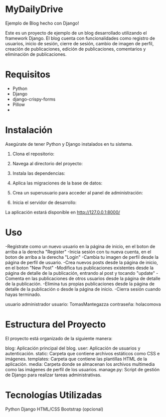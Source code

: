 # MyDailyDrive
Ejemplo de Blog hecho con Django!

Este es un proyecto de ejemplo de un blog desarrollado utilizando el framework Django. El blog cuenta con funcionalidades como registro de usuarios, inicio de sesión, cierre de sesión, cambio de imagen de perfil, creación de publicaciones, edición de publicaciones, comentarios y eliminación de publicaciones.

# Requisitos
- Python
- Django
- django-crispy-forms
- Pillow
- 
# Instalación
Asegúrate de tener Python y Django instalados en tu sistema. 
1. Clona el repositorio:

2. Navega al directorio del proyecto:

3. Instala las dependencias:

4. Aplica las migraciones de la base de datos:

5. Crea un superusuario para acceder al panel de administración:

6. Inicia el servidor de desarrollo:

La aplicación estará disponible en http://127.0.0.1:8000/

# Uso
-Regístrate como un nuevo usuario en la página de inicio, en el boton de arriba a la derecha "Register"
-Inicia sesión con tu nueva cuenta, en el boton de arriba a la derecha "Login"
-Cambia tu imagen de perfil desde la página de perfil de usuario.
-Crea nuevos posts desde la página de inicio, en el boton "New Post"
-Modifica tus publicaciones existentes desde la página de detalle de la publicación, entrando al post y tocando "update"
-Comenta en las publicaciones de otros usuarios desde la página de detalle de la publicación.
-Elimina tus propias publicaciones desde la página de detalle de la publicación o desde la página de inicio.
-Cierra sesión cuando hayas terminado.

usuario administrador
usuario: TomasMantegazza
contraseña: holacomova

# Estructura del Proyecto
El proyecto está organizado de la siguiente manera:

blog: Aplicación principal del blog.
user: Aplicación de usuarios y autenticación.
static: Carpeta que contiene archivos estáticos como CSS e imágenes.
templates: Carpeta que contiene las plantillas HTML de la aplicación.
media: Carpeta donde se almacenan los archivos multimedia como las imágenes de perfil de los usuarios.
manage.py: Script de gestión de Django para realizar tareas administrativas.

# Tecnologías Utilizadas
Python
Django
HTML/CSS
Bootstrap (opcional)




